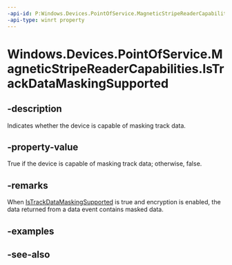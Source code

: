 ```yaml
---
-api-id: P:Windows.Devices.PointOfService.MagneticStripeReaderCapabilities.IsTrackDataMaskingSupported
-api-type: winrt property
---
```


<!-- Property syntax
public bool IsTrackDataMaskingSupported { get; }
-->

# Windows.Devices.PointOfService.MagneticStripeReaderCapabilities.IsTrackDataMaskingSupported

## -description
Indicates whether the device is capable of masking track data.

## -property-value
True if the device is capable of masking track data; otherwise, false.

## -remarks
When [IsTrackDataMaskingSupported](magneticstripereadercapabilities_istrackdatamaskingsupported.md) is true and encryption is enabled, the data returned from a data event contains masked data.

## -examples

## -see-also
